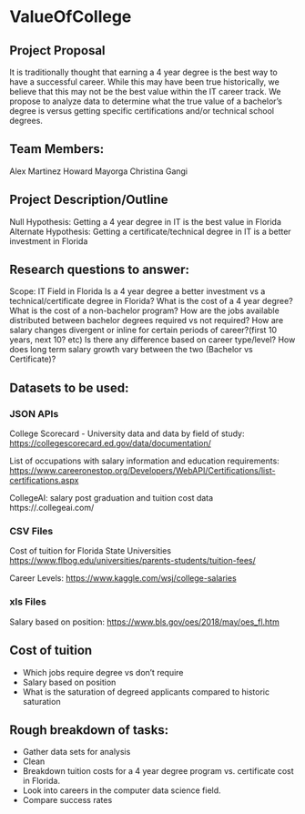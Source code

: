 # ValueOfCollege

## Project Proposal
It is traditionally thought that earning a 4 year degree is the best way to have a successful career.  While this may have been true historically, we believe that this may not be the best value within the IT career track.  We propose to analyze data to determine what the true value of a bachelor’s degree is versus getting specific certifications and/or technical school degrees.


## Team Members:
Alex Martinez
Howard Mayorga
Christina Gangi


## Project Description/Outline
Null Hypothesis:
Getting a 4 year degree in IT is the best value in Florida
Alternate Hypothesis:
Getting a certificate/technical degree in IT is a better investment in Florida


## Research questions to answer:
Scope: IT Field in Florida
Is a 4 year degree a better investment vs a technical/certificate degree in Florida?
What is the cost of a 4 year degree?
What is the cost of a non-bachelor program?
How are the jobs available distributed between bachelor degrees required vs not required?
How are salary changes divergent or inline for certain periods of career?(first 10 years, next 10? etc)
Is there any difference based on career type/level?
How does long term salary growth vary between the two (Bachelor vs Certificate)?


## Datasets to be used:

### JSON APIs
College Scorecard - University data and data by field of study:
https://collegescorecard.ed.gov/data/documentation/

List of occupations with salary information and education requirements: 
https://www.careeronestop.org/Developers/WebAPI/Certifications/list-certifications.aspx

CollegeAI: salary post graduation and tuition cost data
https://.collegeai.com/

### CSV Files
Cost of tuition for Florida State Universities
https://www.flbog.edu/universities/parents-students/tuition-fees/

Career Levels:
https://www.kaggle.com/wsj/college-salaries

### xls Files
Salary based on position:
https://www.bls.gov/oes/2018/may/oes_fl.htm

## Cost of tuition
* Which jobs require degree vs don’t require
* Salary based on position
* What is the saturation of degreed applicants compared to historic saturation

## Rough breakdown of tasks:
* Gather data sets for analysis
* Clean
* Breakdown tuition costs for a 4 year degree program vs. certificate cost in Florida.
* Look into careers in the computer data science field.
* Compare success rates 
